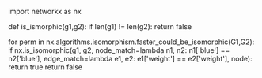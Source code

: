 import networkx as nx

def is_ismorphic(g1,g2):
    if len(g1) != len(g2):
        return false
    
   for perm in nx.algorithms.isomorphism.faster_could_be_isomorphic(G1,G2):
       if nx.is_isomorphic(g1, g2, node_match=lambda n1, n2: n1['blue'] == n2['blue'], edge_match=lambda e1, e2: e1['weight'] == e2['weight'], node):
           return true
   return false

